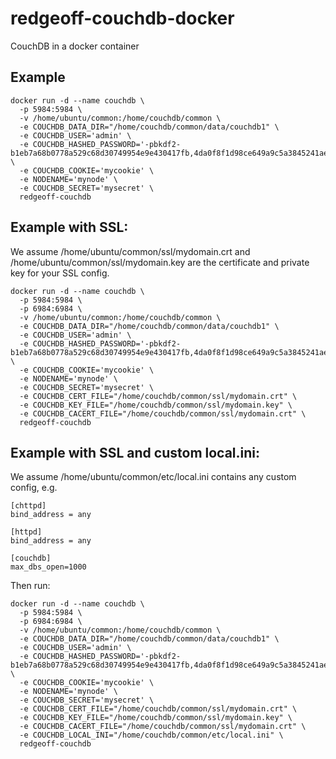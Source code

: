 # redgeoff-couchdb-docker

CouchDB in a docker container

## Example

    docker run -d --name couchdb \
      -p 5984:5984 \
      -v /home/ubuntu/common:/home/couchdb/common \
      -e COUCHDB_DATA_DIR="/home/couchdb/common/data/couchdb1" \
      -e COUCHDB_USER='admin' \
      -e COUCHDB_HASHED_PASSWORD='-pbkdf2-b1eb7a68b0778a529c68d30749954e9e430417fb,4da0f8f1d98ce649a9c5a3845241ae24,10' \
      -e COUCHDB_COOKIE='mycookie' \
      -e NODENAME='mynode' \
      -e COUCHDB_SECRET='mysecret' \
      redgeoff-couchdb


## Example with SSL:

We assume /home/ubuntu/common/ssl/mydomain.crt and /home/ubuntu/common/ssl/mydomain.key are the certificate and private key for your SSL config.

    docker run -d --name couchdb \
      -p 5984:5984 \
      -p 6984:6984 \
      -v /home/ubuntu/common:/home/couchdb/common \
      -e COUCHDB_DATA_DIR="/home/couchdb/common/data/couchdb1" \
      -e COUCHDB_USER='admin' \
      -e COUCHDB_HASHED_PASSWORD='-pbkdf2-b1eb7a68b0778a529c68d30749954e9e430417fb,4da0f8f1d98ce649a9c5a3845241ae24,10' \
      -e COUCHDB_COOKIE='mycookie' \
      -e NODENAME='mynode' \
      -e COUCHDB_SECRET='mysecret' \
      -e COUCHDB_CERT_FILE="/home/couchdb/common/ssl/mydomain.crt" \
      -e COUCHDB_KEY_FILE="/home/couchdb/common/ssl/mydomain.key" \
      -e COUCHDB_CACERT_FILE="/home/couchdb/common/ssl/mydomain.crt" \
      redgeoff-couchdb


## Example with SSL and custom local.ini:

We assume /home/ubuntu/common/etc/local.ini contains any custom config, e.g.

    [chttpd]
    bind_address = any

    [httpd]
    bind_address = any

    [couchdb]
    max_dbs_open=1000

Then run:

    docker run -d --name couchdb \
      -p 5984:5984 \
      -p 6984:6984 \
      -v /home/ubuntu/common:/home/couchdb/common \
      -e COUCHDB_DATA_DIR="/home/couchdb/common/data/couchdb1" \
      -e COUCHDB_USER='admin' \
      -e COUCHDB_HASHED_PASSWORD='-pbkdf2-b1eb7a68b0778a529c68d30749954e9e430417fb,4da0f8f1d98ce649a9c5a3845241ae24,10' \
      -e COUCHDB_COOKIE='mycookie' \
      -e NODENAME='mynode' \
      -e COUCHDB_SECRET='mysecret' \
      -e COUCHDB_CERT_FILE="/home/couchdb/common/ssl/mydomain.crt" \
      -e COUCHDB_KEY_FILE="/home/couchdb/common/ssl/mydomain.key" \
      -e COUCHDB_CACERT_FILE="/home/couchdb/common/ssl/mydomain.crt" \
      -e COUCHDB_LOCAL_INI="/home/couchdb/common/etc/local.ini" \
      redgeoff-couchdb
